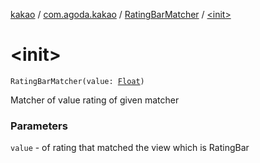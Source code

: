 [kakao](../../index.md) / [com.agoda.kakao](../index.md) / [RatingBarMatcher](index.md) / [&lt;init&gt;](.)

# &lt;init&gt;

`RatingBarMatcher(value: `[`Float`](https://kotlinlang.org/api/latest/jvm/stdlib/kotlin/-float/index.html)`)`

Matcher of value rating of given matcher

### Parameters

`value` - of rating that matched the view which is RatingBar
